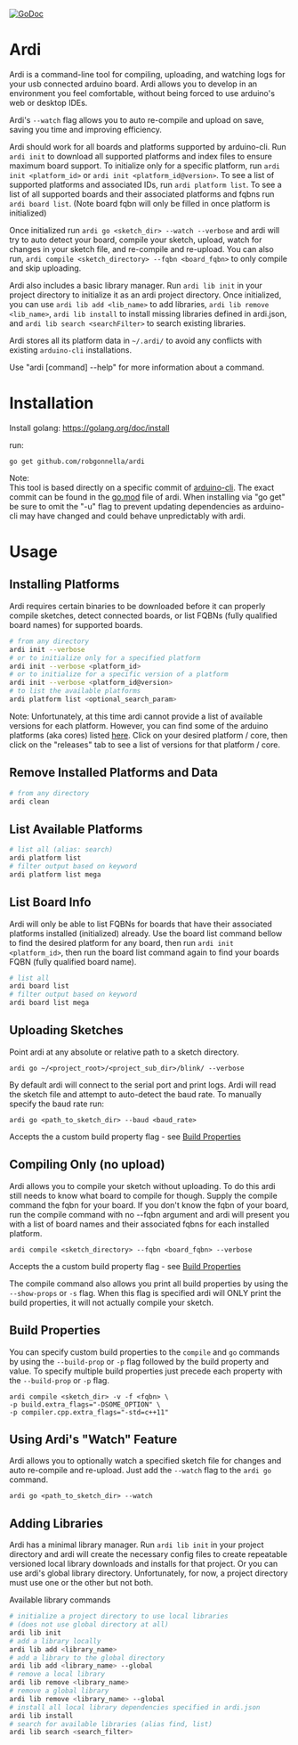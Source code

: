 [![GoDoc](https://godoc.org/github.com/robgonnella/ardi?status.svg)](https://godoc.org/github.com/robgonnella/ardi)

# Ardi

Ardi is a command-line tool for compiling, uploading, and watching logs for
your usb connected arduino board. Ardi allows you to develop in an environment
you feel comfortable, without being forced to use arduino's web or desktop IDEs.

Ardi's `--watch` flag allows you to auto re-compile and upload on save, saving
you time and improving efficiency.

Ardi should work for all boards and platforms supported by arduino-cli.
Run `ardi init` to download all supported platforms and index files to ensure
maximum board support. To initialize only for a specific platform, run
`ardi init <platform_id>` or `ardi init <platform_id@version>`. To see a list of
supported platforms and associated IDs, run `ardi platform list`. To see a list
of all supported boards and their associated platforms and fqbns run
`ardi board list`.
(Note board fqbn will only be filled in once platform is initialized)

Once initialized run `ardi go <sketch_dir> --watch --verbose` and ardi will try
to auto detect your board, compile your sketch, upload, watch for changes in
your sketch file, and re-compile and re-upload. You can also run,
`ardi compile <sketch_directory> --fqbn <board_fqbn>` to only compile and
skip uploading.

Ardi also includes a basic library manager. Run `ardi lib init` in your project
directory to initialize it as an ardi project directory. Once initialized,
you can use `ardi lib add <lib_name>` to add libraries,
`ardi lib remove <lib_name>`, `ardi lib install` to install missing libraries
defined in ardi.json, and `ardi lib search <searchFilter>` to search existing
libraries.

Ardi stores all its platform data in `~/.ardi/` to avoid any conflicts with
existing `arduino-cli` installations.

Use "ardi [command] --help" for more information about a command.

# Installation

  Install golang: https://golang.org/doc/install

  run:

    go get github.com/robgonnella/ardi

  Note:<br/>
  This tool is based directly on a specific commit of [arduino-cli]. The exact
  commit can be found in the [go.mod](./go.mod) file of ardi. When installing
  via "go get" be sure to omit the "-u" flag to prevent updating dependencies
  as arduino-cli may have changed and could behave unpredictably with ardi.

# Usage

## Installing Platforms

Ardi requires certain binaries to be downloaded before it can properly compile
sketches, detect connected boards, or list FQBNs (fully qualified board names)
for supported boards.

```bash
# from any directory
ardi init --verbose
# or to initialize only for a specified platform
ardi init --verbose <platform_id>
# or to initialize for a specific version of a platform
ardi init --verbose <platform_id@version>
# to list the available platforms
ardi platform list <optional_search_param>
```

Note: Unfortunately, at this time ardi cannot provide a list of available
versions for each platform. However, you can find some of the arduino
platforms (aka cores) listed
[here](https://github.com/arduino?utf8=%E2%9C%93&q=core&type=&language=). Click
on your desired platform / core, then click on the "releases" tab to see
a list of versions for that platform / core.

## Remove Installed Platforms and Data

```bash
# from any directory
ardi clean
```

## List Available Platforms

```bash
# list all (alias: search)
ardi platform list
# filter output based on keyword
ardi platform list mega
```

## List Board Info

Ardi will only be able to list FQBNs for boards that have their associated
platforms installed (initialized) already. Use the board list command
bellow to find the desired platform for any board, then run
`ardi init <platform_id>`, then run the board list command again to find your
boards FQBN (fully qualified board name).

```bash
# list all
ardi board list
# filter output based on keyword
ardi board list mega
```

## Uploading Sketches

Point ardi at any absolute or relative path to a sketch directory.

    ardi go ~/<project_root>/<project_sub_dir>/blink/ --verbose

By default ardi will connect to the serial port and print logs. Ardi will read
the sketch file and attempt to auto-detect the baud rate. To manually specify
the baud rate run:

    ardi go <path_to_sketch_dir> --baud <baud_rate>

Accepts the a custom build property flag - see
[Build Properties](#Build-Properties)

## Compiling Only (no upload)

Ardi allows you to compile your sketch without uploading. To do this ardi still
needs to know what board to compile for though. Supply the compile command the
fqbn for your board. If you don't know the fqbn of your board, run the compile
command with no --fqbn argument and ardi will present you with a list of board
names and their associated fqbns for each installed platform.

    ardi compile <sketch_directory> --fqbn <board_fqbn> --verbose

Accepts the a custom build property flag - see
[Build Properties](#Build-Properties)

The compile command also allows you print all build properties by using the
`--show-props` or `-s` flag. When this flag is specified ardi will ONLY
print the build properties, it will not actually compile your sketch.

## Build Properties

You can specify custom build properties to the `compile` and `go` commands by
using the `--build-prop` or `-p` flag followed by the build property and value.
To specify multiple build properties just precede each property with the
`--build-prop` or `-p` flag.

    ardi compile <sketch_dir> -v -f <fqbn> \
    -p build.extra_flags="-DSOME_OPTION" \
    -p compiler.cpp.extra_flags="-std=c++11"

## Using Ardi's "Watch" Feature

Ardi allows you to optionally watch a specified sketch file for changes and
auto re-compile and re-upload. Just add the `--watch` flag to the `ardi go`
command.

    ardi go <path_to_sketch_dir> --watch

## Adding Libraries

Ardi has a minimal library manager. Run `ardi lib init` in your project
directory and ardi will create the necessary config files to create repeatable
versioned local library downloads and installs for that project. Or you can use
ardi's global library directory. Unfortunately, for now, a project directory
must use one or the other but not both.

Available library commands

```bash
# initialize a project directory to use local libraries
# (does not use global directory at all)
ardi lib init
# add a library locally
ardi lib add <library_name>
# add a library to the global directory
ardi lib add <library_name> --global
# remove a local library
ardi lib remove <library_name>
# remove a global library
ardi lib remove <library_name> --global
# install all local library dependencies specified in ardi.json
ardi lib install
# search for available libraries (alias find, list)
ardi lib search <search_filter>
```

[arduino-cli]: https://github.com/arduino/arduino-cli
